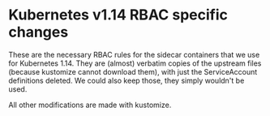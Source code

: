 # Kubernetes v1.14 RBAC specific changes

These are the necessary RBAC rules for the sidecar containers that we
use for Kubernetes 1.14. They are (almost) verbatim copies of the
upstream files (because kustomize cannot download them), with just the
ServiceAccount definitions deleted. We could also keep those, they
simply wouldn't be used.

All other modifications are made with kustomize.
